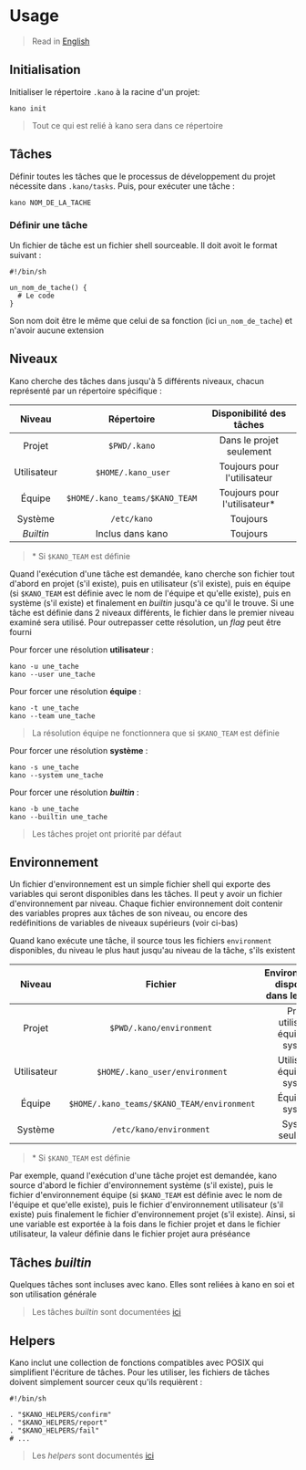 # Usage

> Read in [English](/docs/en/usage.md)

## Initialisation

Initialiser le répertoire `.kano` à la racine d'un projet:

```shell
kano init
```

> Tout ce qui est relié à kano sera dans ce répertoire

## Tâches

Définir toutes les tâches que le processus de développement du projet nécessite dans
`.kano/tasks`. Puis, pour exécuter une tâche :

```shell
kano NOM_DE_LA_TACHE
```

### Définir une tâche

Un fichier de tâche est un fichier shell sourceable. Il doit avoit le format suivant :

```shell
#!/bin/sh

un_nom_de_tache() {
  # Le code
}

```

Son nom doit être le même que celui de sa fonction (ici `un_nom_de_tache`) et n'avoir aucune
extension

## Niveaux

Kano cherche des tâches dans jusqu'à 5 différents niveaux, chacun représenté par un répertoire
spécifique :

<!-- markdownlint-disable line-length -->

|   Niveau    |           Répertoire           |   Disponibilité des tâches    |
| :---------: | :----------------------------: | :---------------------------: |
|   Projet    |          `$PWD/.kano`          |   Dans le projet seulement    |
| Utilisateur |       `$HOME/.kano_user`       |  Toujours pour l'utilisateur  |
|   Équipe    | `$HOME/.kano_teams/$KANO_TEAM` | Toujours pour l'utilisateur\* |
|   Système   |          `/etc/kano`           |           Toujours            |
|  _Builtin_  |        Inclus dans kano        |           Toujours            |

> \* Si `$KANO_TEAM` est définie

<!-- markdownlint-enable line-length -->

Quand l'exécution d'une tâche est demandée, kano cherche son fichier tout d'abord en projet
(s'il existe), puis en utilisateur (s'il existe), puis en équipe (si `$KANO_TEAM` est définie
avec le nom de l'équipe et qu'elle existe), puis en système (s'il existe) et finalement en
_builtin_ jusqu'à ce qu'il le trouve. Si une tâche est définie dans 2 niveaux différents, le
fichier dans le premier niveau examiné sera utilisé. Pour outrepasser cette résolution, un
_flag_ peut être fourni

Pour forcer une résolution **utilisateur** :

```shell
kano -u une_tache
kano --user une_tache
```

Pour forcer une résolution **équipe** :

```shell
kano -t une_tache
kano --team une_tache
```

> La résolution équipe ne fonctionnera que si `$KANO_TEAM` est définie

Pour forcer une résolution **système** :

```shell
kano -s une_tache
kano --system une_tache
```

Pour forcer une résolution **_builtin_** :

```shell
kano -b une_tache
kano --builtin une_tache
```

> Les tâches projet ont priorité par défaut

## Environnement

Un fichier d'environnement est un simple fichier shell qui exporte des variables qui seront
disponibles dans les tâches. Il peut y avoir un fichier d'environnement par niveau. Chaque
fichier environnement doit contenir des variables propres aux tâches de son niveau, ou encore
des redéfinitions de variables de niveaux supérieurs (voir ci-bas)

Quand kano exécute une tâche, il source tous les fichiers `environment` disponibles, du niveau
le plus haut jusqu'au niveau de la tâche, s'ils existent

<!-- markdownlint-disable line-length -->

|   Niveau    |                   Fichier                   | Environnements disponibles dans les tâches |
| :---------: | :-----------------------------------------: | :----------------------------------------: |
|   Projet    |          `$PWD/.kano/environment`           |  Projet, utilisateur, équipe\* et système  |
| Utilisateur |        `$HOME/.kano_user/environment`       |      Utilisateur, équipe\* et système      |
|   Équipe    |  `$HOME/.kano_teams/$KANO_TEAM/environment` |            Équipe\* et système             |
|   Système   |           `/etc/kano/environment`           |             Système seulement              |

> \* Si `$KANO_TEAM` est définie

<!-- markdownlint-enable line-length -->

Par exemple, quand l'exécution d'une tâche projet est demandée, kano source d'abord le fichier
d'environnement système (s'il existe), puis le fichier d'environnement équipe (si `$KANO_TEAM`
est définie avec le nom de l'équipe et que'elle existe), puis le fichier d'environnement
utilisateur (s'il existe) puis finalement le fichier d'environnement projet (s'il existe).
Ainsi, si une variable est exportée à la fois dans le fichier projet et dans le fichier
utilisateur, la valeur définie dans le fichier projet aura préséance

## Tâches _builtin_

Quelques tâches sont incluses avec kano. Elles sont reliées à kano en soi et son utilisation
générale

> Les tâches _builtin_ sont documentées [ici](/docs/fr/tasks)

## Helpers

Kano inclut une collection de fonctions compatibles avec POSIX qui simplifient l'écriture de
tâches. Pour les utiliser, les fichiers de tâches doivent simplement sourcer ceux qu'ils
requièrent :

```shell
#!/bin/sh

. "$KANO_HELPERS/confirm"
. "$KANO_HELPERS/report"
. "$KANO_HELPERS/fail"
# ...
```

> Les _helpers_ sont documentés [ici](/docs/fr/helpers)

